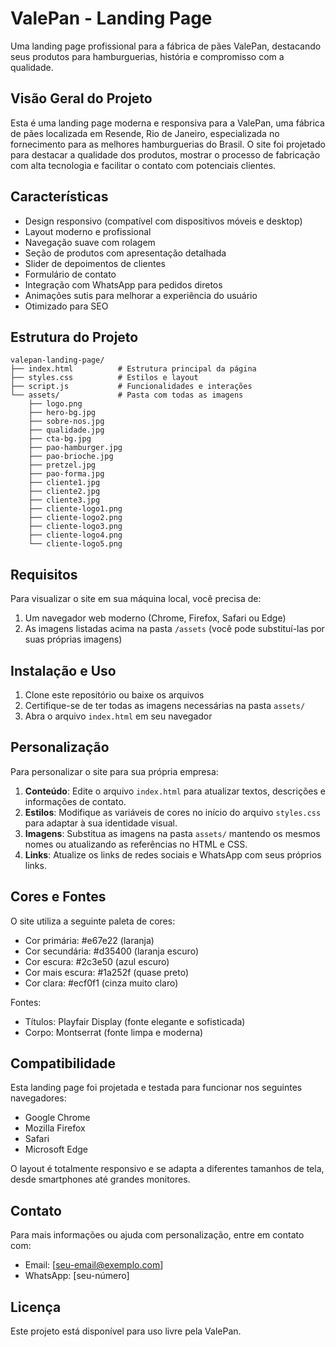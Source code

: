 # ValePan - Landing Page

Uma landing page profissional para a fábrica de pães ValePan, destacando seus produtos para hamburguerias, história e compromisso com a qualidade.

## Visão Geral do Projeto

Esta é uma landing page moderna e responsiva para a ValePan, uma fábrica de pães localizada em Resende, Rio de Janeiro, especializada no fornecimento para as melhores hamburguerias do Brasil. O site foi projetado para destacar a qualidade dos produtos, mostrar o processo de fabricação com alta tecnologia e facilitar o contato com potenciais clientes.

## Características

- Design responsivo (compatível com dispositivos móveis e desktop)
- Layout moderno e profissional
- Navegação suave com rolagem
- Seção de produtos com apresentação detalhada
- Slider de depoimentos de clientes
- Formulário de contato
- Integração com WhatsApp para pedidos diretos
- Animações sutis para melhorar a experiência do usuário
- Otimizado para SEO

## Estrutura do Projeto

```
valepan-landing-page/
├── index.html          # Estrutura principal da página
├── styles.css          # Estilos e layout
├── script.js           # Funcionalidades e interações
└── assets/             # Pasta com todas as imagens
    ├── logo.png
    ├── hero-bg.jpg
    ├── sobre-nos.jpg
    ├── qualidade.jpg
    ├── cta-bg.jpg
    ├── pao-hamburger.jpg
    ├── pao-brioche.jpg
    ├── pretzel.jpg
    ├── pao-forma.jpg
    ├── cliente1.jpg
    ├── cliente2.jpg
    ├── cliente3.jpg
    ├── cliente-logo1.png
    ├── cliente-logo2.png
    ├── cliente-logo3.png
    ├── cliente-logo4.png
    └── cliente-logo5.png
```

## Requisitos

Para visualizar o site em sua máquina local, você precisa de:

1. Um navegador web moderno (Chrome, Firefox, Safari ou Edge)
2. As imagens listadas acima na pasta `/assets` (você pode substituí-las por suas próprias imagens)

## Instalação e Uso

1. Clone este repositório ou baixe os arquivos
2. Certifique-se de ter todas as imagens necessárias na pasta `assets/`
3. Abra o arquivo `index.html` em seu navegador

## Personalização

Para personalizar o site para sua própria empresa:

1. **Conteúdo**: Edite o arquivo `index.html` para atualizar textos, descrições e informações de contato.
2. **Estilos**: Modifique as variáveis de cores no início do arquivo `styles.css` para adaptar à sua identidade visual.
3. **Imagens**: Substitua as imagens na pasta `assets/` mantendo os mesmos nomes ou atualizando as referências no HTML e CSS.
4. **Links**: Atualize os links de redes sociais e WhatsApp com seus próprios links.

## Cores e Fontes

O site utiliza a seguinte paleta de cores:
- Cor primária: #e67e22 (laranja)
- Cor secundária: #d35400 (laranja escuro)
- Cor escura: #2c3e50 (azul escuro)
- Cor mais escura: #1a252f (quase preto)
- Cor clara: #ecf0f1 (cinza muito claro)

Fontes:
- Títulos: Playfair Display (fonte elegante e sofisticada)
- Corpo: Montserrat (fonte limpa e moderna)

## Compatibilidade

Esta landing page foi projetada e testada para funcionar nos seguintes navegadores:
- Google Chrome
- Mozilla Firefox
- Safari
- Microsoft Edge

O layout é totalmente responsivo e se adapta a diferentes tamanhos de tela, desde smartphones até grandes monitores.

## Contato

Para mais informações ou ajuda com personalização, entre em contato com:
- Email: [seu-email@exemplo.com]
- WhatsApp: [seu-número]

## Licença

Este projeto está disponível para uso livre pela ValePan. 